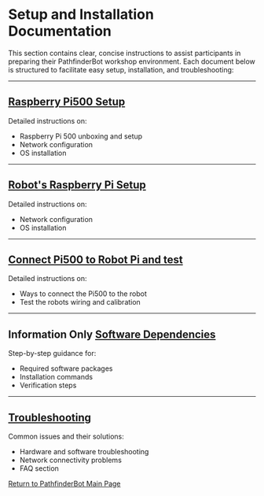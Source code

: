 # Setup and Installation Documentation

This section contains clear, concise instructions to assist participants in preparing their PathfinderBot workshop environment. Each document below is structured to facilitate easy setup, installation, and troubleshooting:

---

## [Raspberry Pi500 Setup](Raspberry_Pi500_Setup.md)

Detailed instructions on:

* Raspberry Pi 500 unboxing and setup
* Network configuration
* OS installation
  
---

## [Robot's Raspberry Pi Setup](Robot_Raspberry_Pi_Setup.md)

Detailed instructions on:

* Network configuration
* OS installation
  
---

## [Connect Pi500 to Robot Pi and test](Connect_Pi500_to_Robot_Pi.md)

Detailed instructions on:

* Ways to connect the Pi500 to the robot
* Test the robots wiring and calibration

---


## Information Only [Software Dependencies](Software_Dependencies.md)

Step-by-step guidance for:

* Required software packages
* Installation commands
* Verification steps

---

## [Troubleshooting](Troubleshooting.md)

Common issues and their solutions:

* Hardware and software troubleshooting
* Network connectivity problems
* FAQ section

[Return to PathfinderBot Main Page](/README.md)

